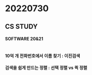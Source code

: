 # 20220730

## CS STUDY
#### SOFTWARE 20&21<br></br>
#### 10억 개 전화번호에서 이름 찾기 : 이진검색
#### 검색을 쉽게 만드는 정렬 : 선택 정렬 vs 퀵 정렬
